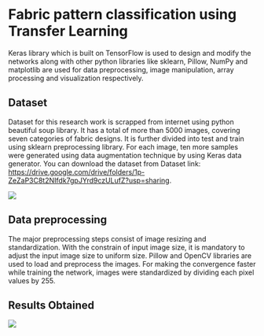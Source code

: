 # Fabric pattern classification using Transfer Learning
Keras library which is built on TensorFlow is used to design and modify the networks along with other python libraries like sklearn, Pillow, NumPy and matplotlib are used for data preprocessing, image manipulation, array processing and visualization respectively. 
## Dataset 
Dataset for this research work is scrapped from internet using python beautiful soup library. It has a total of more than 5000 images, covering seven categories of fabric designs. It is further divided into test and train using sklearn preprocessing library. For each image, ten more samples were generated using data augmentation technique by using Keras data generator. 
You can download the dataset from Dataset link: https://drive.google.com/drive/folders/1p-ZeZaP3C8t2NIfdk7gpJYrd9czULufZ?usp=sharing.

<img src='https://i.pinimg.com/564x/6a/9c/db/6a9cdb44ca1a102d7dcf6d5f21d243f0.jpg'>

## Data preprocessing

The major preprocessing steps consist of image resizing and standardization. With the constrain of input image size, it is mandatory to adjust the input image size to uniform size. Pillow and OpenCV libraries are used to load and preprocess the images. For making the convergence faster while training the network, images were standardized by dividing each pixel values by 255.


## Results Obtained
<img src='https://64.media.tumblr.com/d1421b7d1f051dae2063b1de7f720b84/ce9d2e6270bf5b7f-5b/s640x960/b060aac3667980ad70ea530f8453dcde4823007c.png'>